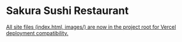 # Sakura Sushi Restaurant

[All site files (index.html, images/) are now in the project root for Vercel deployment compatibility.
](https://sakura-sushi-restaurant-github-io.vercel.app/)
